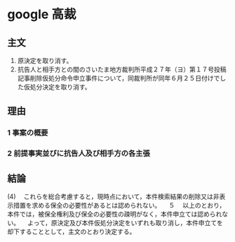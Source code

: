 # google 高裁
## 主文
1. 原決定を取り消す。
2. 抗告人と相手方との間のさいたま地方裁判所平成２７年（ヨ）第１７号投稿記事削除仮処分命令申立事件について，同裁判所が同年６月２５日付けでした仮処分決定を取り消す。

## 理由
### 1 事案の概要

### 2 前提事実並びに抗告人及び相手方の各主張

## 結論
 (4) 　これらを総合考慮すると，現時点において，本件検索結果の削除又は非表示措置を求める保全の必要性があるとは認められない。
　５ 　以上のとおり，本件では，被保全権利及び保全の必要性の疎明がなく，本件申立ては認められない。
 　よって，原決定及び本件仮処分決定をいずれも取り消し，本件申立てを却下することとして，主文のとおり決定する。
